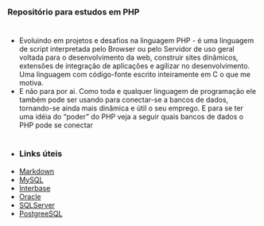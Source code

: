   ### Repositório para estudos em PHP ###

#
- Evoluindo em projetos e desafios na linguagem PHP - é uma linguagem de script interpretada pelo Browser ou pelo Servidor de uso geral voltada para o desenvolvimento 
da web, construir sites dinâmicos, extensões de integração de aplicações e agilizar no desenvolvimento. Uma linguagem com código-fonte escrito inteiramente em 
C o que me motiva.
- E não para por ai. Como toda e qualquer linguagem de programação ele também pode ser usando para conectar-se a bancos de dados, tornando-se ainda mais dinâmica e 
útil o seu emprego. E para se ter uma idéia do “poder” do PHP veja a seguir quais bancos de dados o PHP pode se conectar
#
- ### **Links úteis** ###
- [Markdown](https://www.markdownguide.org/)
- [MySQL](https://www.mysql.com/)
- [Interbase](https://interbase.com/)
- [Oracle](https://www.oracle.com/br/database/)
- [SQLServer](https://www.microsoft.com/pt-br/sql-server/sql-server-downloads/)
- [PostgreeSQL](https://www.postgresql.org/)


   

